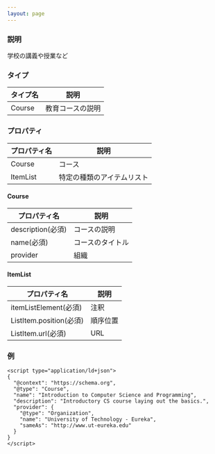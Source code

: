 ```yaml
---
layout: page
---
```


### 説明

学校の講義や授業など

### タイプ

| タイプ名  | 説明         |
|--------|------------|
| Course | 教育コースの説明 |

### プロパティ

| プロパティ名  | 説明              |
|----------|-------------------|
| Course   | コース               |
| ItemList | 特定の種類のアイテムリスト |

#### Course

| プロパティ名           | 説明     |
|-------------------|----------|
| description(必須) | コースの説明 |
| name(必須)        | コースのタイトル |
| provider          | 組織     |

#### ItemList

| プロパティ名                 | 説明     |
|------------------------|----------|
| itemListElement(必須)   | 注釈     |
| ListItem.position(必須) | 順序位置 |
| ListItem.url(必須)      | URL      |

### 例

    <script type="application/ld+json">
    {
      "@context": "https://schema.org",
      "@type": "Course",
      "name": "Introduction to Computer Science and Programming",
      "description": "Introductory CS course laying out the basics.",
      "provider": {
        "@type": "Organization",
        "name": "University of Technology - Eureka",
        "sameAs": "http://www.ut-eureka.edu"
      }
    }
    </script>
